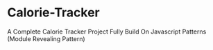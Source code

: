 # Calorie-Tracker
A Complete Calorie Tracker Project Fully Build On Javascript Patterns (Module Revealing Pattern) 

